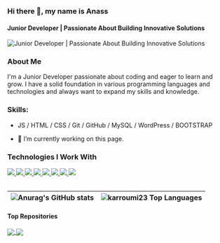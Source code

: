 ### Hi there 👋, my name is Anass
#### Junior Developer | Passionate About Building Innovative Solutions 
![Junior Developer | Passionate About Building Innovative Solutions ](https://media.licdn.com/dms/image/D4E16AQHkjaedl98IBg/profile-displaybackgroundimage-shrink_350_1400/0/1719588500610?e=1725494400&v=beta&t=7oXI37cj5BbepcjAhuUOuidNv0LBujTiI15iT_6QF0w)

### About Me 
 I'm a Junior Developer passionate about coding and eager to learn and grow. I have a solid foundation in various programming languages 
 and technologies and always want to expand my skills and knowledge.

### Skills: 
* JS / HTML / CSS / Git / GitHub / MySQL / WordPress / BOOTSTRAP

- 🔭 I’m currently working on this page. 

### Technologies I Work With


 <a href="https://github.com/harish-sethuraman/readme-components">
<img  src="https://readme-components.vercel.app/api?component=logo&fill=black&logo=html5&svgfill=f06629">
</a> 
<a href="https://github.com/harish-sethuraman/readme-components">
<img  src="https://readme-components.vercel.app/api?component=logo&fill=black&logo=javascript&svgfill=f6df1c">
</a>
<a href="https://github.com/harish-sethuraman/readme-components">
<img  src="https://readme-components.vercel.app/api?component=logo&fill=black&logo=CSS3&svgfill=028dd1">
</a>
<a href="https://github.com/harish-sethuraman/readme-components">
<img  src="https://readme-components.vercel.app/api?component=logo&fill=black&logo=git&svgfill=f34f29">
</a>
<a href="https://github.com/harish-sethuraman/readme-components">
<img  src="https://readme-components.vercel.app/api?component=logo&fill=black&logo=github&svgfill=e8eaea">
</a>
<a href="https://github.com/harish-sethuraman/readme-components">
<img  src="https://readme-components.vercel.app/api?component=logo&fill=black&logo=mysql&svgfill=F29111">
</a>
<a href="https://github.com/harish-sethuraman/readme-components">
<img  src="https://readme-components.vercel.app/api?component=logo&fill=black&logo=wordpress&svgfill=21759b">
</a>
<a href="https://github.com/harish-sethuraman/readme-components">
<img  src="https://readme-components.vercel.app/api?component=logo&fill=black&logo=bootstrap&svgfill=563d7c">
</a>

<br>
<br>


| ![Anurag's GitHub stats](https://github-readme-stats.vercel.app/api?username=karroumi23&show_icons=true)</a> | <img align="center" src="https://github-readme-stats.vercel.app/api/top-langs/?username=karroumi23&layout=compact&theme=buefy&hide_border=true" alt="karroumi23 Top Languages" /> |
| ------------- | ------------- |







#### Top Repositories

<a href="https://github.com/karroumi23/CRUD-Product-Management-System">
  <img align="center" src="https://github-readme-stats.vercel.app/api/pin/?username=karroumi23&repo=CRUD-Product-Management-System&theme=buefy" />
</a>
<a href="https://github.com/karroumi23/facture-en-ligne-1">
  <img align="center" src="https://github-readme-stats.vercel.app/api/pin/?username=karroumi23&repo=facture-en-ligne-1&theme=buefy" />
</a>





